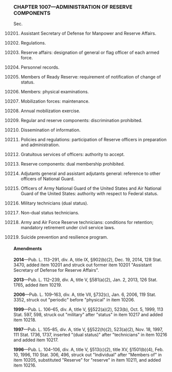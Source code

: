 ### **CHAPTER 1007—ADMINISTRATION OF RESERVE COMPONENTS** ###

Sec.

10201. Assistant Secretary of Defense for Manpower and Reserve Affairs.

10202. Regulations.

10203. Reserve affairs: designation of general or flag officer of each armed force.

10204. Personnel records.

10205. Members of Ready Reserve: requirement of notification of change of status.

10206. Members: physical examinations.

10207. Mobilization forces: maintenance.

10208. Annual mobilization exercise.

10209. Regular and reserve components: discrimination prohibited.

10210. Dissemination of information.

10211. Policies and regulations: participation of Reserve officers in preparation and administration.

10212. Gratuitous services of officers: authority to accept.

10213. Reserve components: dual membership prohibited.

10214. Adjutants general and assistant adjutants general: reference to other officers of National Guard.

10215. Officers of Army National Guard of the United States and Air National Guard of the United States: authority with respect to Federal status.

10216. Military technicians (dual status).

10217. Non-dual status technicians.

10218. Army and Air Force Reserve technicians: conditions for retention; mandatory retirement under civil service laws.

10219. Suicide prevention and resilience program.

#### Amendments ####

**2014**—Pub. L. 113–291, div. A, title IX, §902(b)(2), Dec. 19, 2014, 128 Stat. 3470, added item 10201 and struck out former item 10201 "Assistant Secretary of Defense for Reserve Affairs".

**2013**—Pub. L. 112–239, div. A, title V, §581(a)(2), Jan. 2, 2013, 126 Stat. 1765, added item 10219.

**2006**—Pub. L. 109–163, div. A, title VII, §732(c), Jan. 6, 2006, 119 Stat. 3352, struck out "periodic" before "physical" in item 10206.

**1999**—Pub. L. 106–65, div. A, title V, §§522(a)(2), 523(b), Oct. 5, 1999, 113 Stat. 597, 598, struck out "military" after "status" in item 10217 and added item 10218.

**1997**—Pub. L. 105–85, div. A, title V, §§522(h)(2), 523(a)(2), Nov. 18, 1997, 111 Stat. 1736, 1737, inserted "(dual status)" after "technicians" in item 10216 and added item 10217.

**1996**—Pub. L. 104–106, div. A, title V, §513(c)(2), title XV, §1501(b)(4), Feb. 10, 1996, 110 Stat. 306, 496, struck out "Individual" after "Members of" in item 10205, substituted "Reserve" for "reserve" in item 10211, and added item 10216.